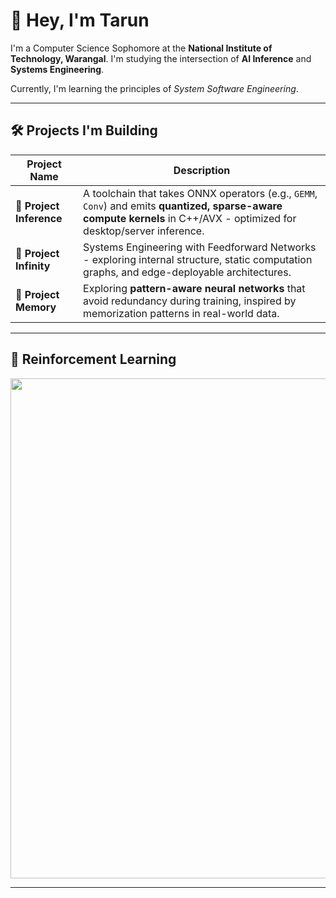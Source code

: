 # 👋 Hey, I'm Tarun

I'm a Computer Science Sophomore at the **National Institute of Technology, Warangal**. I'm studying the intersection of **AI Inference** and **Systems Engineering**.

Currently, I'm learning the principles of *System Software Engineering*.

---

## 🛠️ Projects I'm Building

| Project Name       | Description |
|--------------------|-------------|
| 🧠 **Project Inference** | A toolchain that takes ONNX operators (e.g., `GEMM`, `Conv`) and emits **quantized, sparse-aware compute kernels** in C++/AVX - optimized for desktop/server inference. |
| 🧵 **Project Infinity** | Systems Engineering with Feedforward Networks - exploring internal structure, static computation graphs, and edge-deployable architectures. |
| 🧬 **Project Memory** | Exploring **pattern-aware neural networks** that avoid redundancy during training, inspired by memorization patterns in real-world data. |

---

## 🎲 Reinforcement Learning

<img src="https://github.com/user-attachments/assets/503cb08c-f4be-4f34-b704-06ce354a0ec0" width="800">

---
